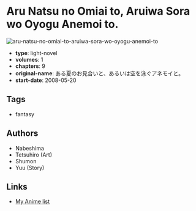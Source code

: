 # Aru Natsu no Omiai to, Aruiwa Sora wo Oyogu Anemoi to.

![aru-natsu-no-omiai-to-aruiwa-sora-wo-oyogu-anemoi-to](https://cdn.myanimelist.net/images/manga/3/186107.jpg)

-   **type**: light-novel
-   **volumes**: 1
-   **chapters**: 9
-   **original-name**: ある夏のお見合いと、あるいは空を泳ぐアネモイと。
-   **start-date**: 2008-05-20

## Tags

-   fantasy

## Authors

-   Nabeshima
-   Tetsuhiro (Art)
-   Shumon
-   Yuu (Story)

## Links

-   [My Anime list](https://myanimelist.net/manga/50885/Aru_Natsu_no_Omiai_to_Aruiwa_Sora_wo_Oyogu_Anemoi_to)
